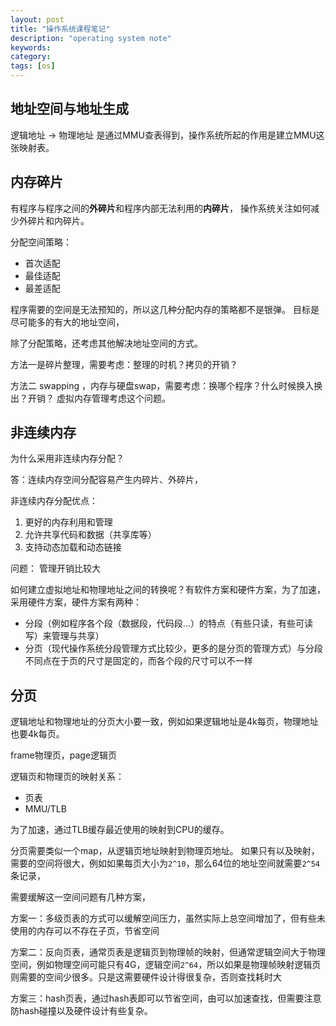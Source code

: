 ```yaml
---
layout: post
title: "操作系统课程笔记"
description: "operating system note"
keywords:
category:
tags: [os]
---
```



## 地址空间与地址生成

逻辑地址 -> 物理地址 是通过MMU查表得到，操作系统所起的作用是建立MMU这张映射表。

## 内存碎片

有程序与程序之间的**外碎片**和程序内部无法利用的**内碎片**，
操作系统关注如何减少外碎片和内碎片。

分配空间策略：

* 首次适配
* 最佳适配
* 最差适配

程序需要的空间是无法预知的，所以这几种分配内存的策略都不是银弹。 目标是尽可能多的有大的地址空间，

除了分配策略，还考虑其他解决地址空间的方式。

方法一是碎片整理，需要考虑：整理的时机？拷贝的开销？

方法二 swapping ，内存与硬盘swap，需要考虑：换哪个程序？什么时候换入换出？开销？ 虚拟内存管理考虑这个问题。

## 非连续内存

为什么采用非连续内存分配？

答：连续内存空间分配容易产生内碎片、外碎片，

非连续内存分配优点：
1. 更好的内存利用和管理
2. 允许共享代码和数据（共享库等）
3. 支持动态加载和动态链接

问题： 管理开销比较大

如何建立虚拟地址和物理地址之间的转换呢？有软件方案和硬件方案，为了加速，采用硬件方案，硬件方案有两种：
 * 分段（例如程序各个段（数据段，代码段...）的特点（有些只读，有些可读写）来管理与共享）
 * 分页（现代操作系统分段管理方式比较少，更多的是分页的管理方式）与分段不同点在于页的尺寸是固定的，而各个段的尺寸可以不一样

## 分页

逻辑地址和物理地址的分页大小要一致，例如如果逻辑地址是4k每页，物理地址也要4k每页。

frame物理页，page逻辑页

逻辑页和物理页的映射关系：
* 页表
* MMU/TLB

为了加速，通过TLB缓存最近使用的映射到CPU的缓存。

分页需要类似一个map，从逻辑页地址映射到物理页地址。
如果只有以及映射，需要的空间将很大，例如如果每页大小为`2^10`，那么64位的地址空间就需要`2^54`条记录，

需要缓解这一空间问题有几种方案，

方案一：多级页表的方式可以缓解空间压力，虽然实际上总空间增加了，但有些未使用的内存可以不存在子页，节省空间

方案二：反向页表，通常页表是逻辑页到物理帧的映射，但通常逻辑空间大于物理空间，例如物理空间可能只有4G，逻辑空间`2^64`，所以如果是物理帧映射逻辑页则需要的空间少很多。只是这需要硬件设计得很复杂，否则查找耗时大

方案三：hash页表，通过hash表即可以节省空间，由可以加速查找，但需要注意防hash碰撞以及硬件设计有些复杂。


